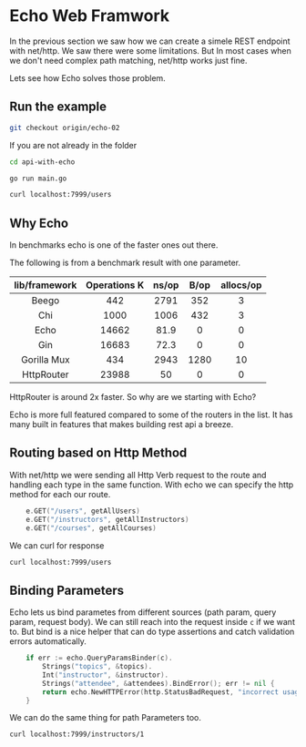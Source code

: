 # Echo Web Framwork

In the previous section we saw how we can create a simele REST endpoint with net/http. We saw there were some limitations. But In most cases when we don't need complex path matching, net/http works just fine.

Lets see how Echo solves those problem.

## Run the example

```bash
git checkout origin/echo-02
```

If you are not already in the folder

```bash
cd api-with-echo
```

```bash
go run main.go
```

```bash
curl localhost:7999/users
```

## Why Echo

In benchmarks echo is one of the faster ones out there.

The following is from a benchmark result with one parameter.

| lib/framework | Operations K | ns/op | B/op | allocs/op |
|:-------------:|:------------:|:-----:|:----:|:---------:|
|     Beego     |      442     |  2791 |  352 |     3     |
|      Chi      |     1000     |  1006 |  432 |     3     |
|      Echo     |     14662    |  81.9 |   0  |     0     |
|      Gin      |     16683    |  72.3 |   0  |     0     |
|  Gorilla Mux  |      434     |  2943 | 1280 |     10    |
|   HttpRouter  |     23988    |   50  |   0  |     0     |

HttpRouter is around 2x faster. So why are we starting with Echo?

Echo is more full featured compared to some of the routers in the list. It has many built in features that makes building rest api a breeze.

## Routing based on Http Method

With net/http we were sending all Http Verb request to the route and handling each type in the same function. With echo we can specify the http method for each our route.

```go
	e.GET("/users", getAllUsers)
	e.GET("/instructors", getAllInstructors)
	e.GET("/courses", getAllCourses)
```

We can curl for response

```bash
curl localhost:7999/users
```

## Binding Parameters

Echo lets us bind parametes from different sources (path param, query param, request body). We can still reach into the request inside `c` if we want to. But bind is a nice helper that can do type assertions and catch validation errors automatically.

```go
	if err := echo.QueryParamsBinder(c).
		Strings("topics", &topics).
		Int("instructor", &instructor).
		Strings("attendee", &attendees).BindError(); err != nil {
		return echo.NewHTTPError(http.StatusBadRequest, "incorrect usage of query param")		
	}
```

We can do the same thing for path Parameters too.

```bash
curl localhost:7999/instructors/1
```